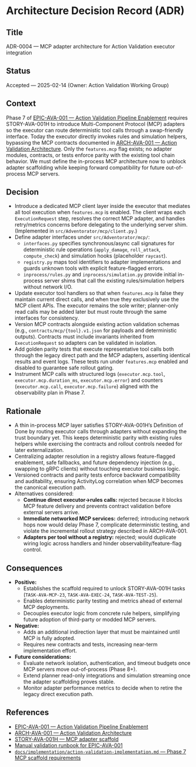 # Architecture Decision Record (ADR)

## Title
ADR-0004 — MCP adapter architecture for Action Validation executor integration

## Status
Accepted — 2025-02-14 (Owner: Action Validation Working Group)

## Context
Phase 7 of [EPIC-AVA-001 — Action Validation Pipeline Enablement](../implementation/epics/EPIC-AVA-001-action-validation-architecture.md) requires STORY-AVA-001H to introduce Multi-Component Protocol (MCP) adapters so the executor can route deterministic tool calls through a swap-friendly interface. Today the executor directly invokes rules and simulation helpers, bypassing the MCP contracts documented in [ARCH-AVA-001 — Action Validation Architecture](../architecture/action-validation-architecture.md). Only the `features.mcp` flag exists; no adapter modules, contracts, or tests enforce parity with the existing tool chain behavior. We must define the in-process MCP architecture now to unblock adapter scaffolding while keeping forward compatibility for future out-of-process MCP servers.

## Decision
- Introduce a dedicated MCP client layer inside the executor that mediates all tool execution when `features.mcp` is enabled. The client wraps each `ExecutionRequest` step, resolves the correct MCP adapter, and handles retry/metrics concerns before delegating to the underlying server shim. (Implemented in `src/Adventorator/mcp/client.py`.)
- Define adapter interfaces under `src/Adventorator/mcp/`:
  - `interfaces.py` specifies synchronous/async call signatures for deterministic rule operations (`apply_damage`, `roll_attack`, `compute_check`) and simulation hooks (placeholder `raycast`).
  - `registry.py` maps tool identifiers to adapter implementations and guards unknown tools with explicit feature-flagged errors.
  - `inprocess/rules.py` and `inprocess/simulation.py` provide initial in-process server shims that call the existing rules/simulation helpers without network I/O.
- Update executor tool handlers so that when `features.mcp` is false they maintain current direct calls, and when true they exclusively use the MCP client APIs. The executor remains the sole writer; planner-only read calls may be added later but must route through the same interfaces for consistency.
- Version MCP contracts alongside existing action validation schemas (e.g., `contracts/mcp/{tool}.v1.json` for payloads and deterministic outputs). Contracts must include invariants inherited from `ExecutionRequest` so adapters can be validated in isolation.
- Add golden parity tests that execute representative tool calls both through the legacy direct path and the MCP adapters, asserting identical results and event logs. These tests run under `features.mcp` enabled and disabled to guarantee safe rollout gating.
- Instrument MCP calls with structured logs (`executor.mcp.tool`, `executor.mcp.duration_ms`, `executor.mcp.error`) and counters (`executor.mcp.call`, `executor.mcp.failure`) aligned with the observability plan in Phase 7.

## Rationale
- A thin in-process MCP layer satisfies STORY-AVA-001H’s Definition of Done by routing executor calls through adapters without expanding the trust boundary yet. This keeps deterministic parity with existing rules helpers while exercising the contracts and rollout controls needed for later externalization.
- Centralizing adapter resolution in a registry allows feature-flagged enablement, safe fallbacks, and future dependency injection (e.g., swapping to gRPC clients) without touching executor business logic.
- Versioned contracts and parity tests enforce backward compatibility and auditability, ensuring ActivityLog correlation when MCP becomes the canonical execution path.
- Alternatives considered:
  - **Continue direct executor→rules calls:** rejected because it blocks MCP feature delivery and prevents contract validation before external servers arrive.
  - **Immediate networked MCP services:** deferred; introducing network hops now would delay Phase 7, complicate deterministic testing, and violate the incremental rollout strategy described in ARCH-AVA-001.
  - **Adapters per tool without a registry:** rejected; would duplicate wiring logic across handlers and hinder observability/feature-flag control.

## Consequences
- **Positive:**
  - Establishes the scaffold required to unlock STORY-AVA-001H tasks (`TASK-AVA-MCP-23`, `TASK-AVA-EXEC-24`, `TASK-AVA-TEST-25`).
  - Enables deterministic parity testing and metrics ahead of external MCP deployments.
  - Decouples executor logic from concrete rule helpers, simplifying future adoption of third-party or modded MCP servers.
- **Negative:**
  - Adds an additional indirection layer that must be maintained until MCP is fully adopted.
  - Requires new contracts and tests, increasing near-term implementation effort.
- **Future considerations:**
  - Evaluate network isolation, authentication, and timeout budgets once MCP servers move out-of-process (Phase 8+).
  - Extend planner read-only integrations and simulation streaming once the adapter scaffolding proves stable.
  - Monitor adapter performance metrics to decide when to retire the legacy direct execution path.

## References
- [EPIC-AVA-001 — Action Validation Pipeline Enablement](../implementation/epics/EPIC-AVA-001-action-validation-architecture.md)
- [ARCH-AVA-001 — Action Validation Architecture](../architecture/action-validation-architecture.md)
- [STORY-AVA-001H — MCP adapter scaffold](../implementation/epics/EPIC-AVA-001-action-validation-architecture.md#story-ava-001h--mcp-adapter-scaffold)
- [Manual validation runbook for EPIC-AVA-001](../smoke/manual-validation-EPIC-AVA-001.md)
- [`docs/implementation/action-validation-implementation.md` — Phase 7 MCP scaffold requirements](../implementation/action-validation-implementation.md#phase-7--mcp-scaffold-local-in-process-servers)
